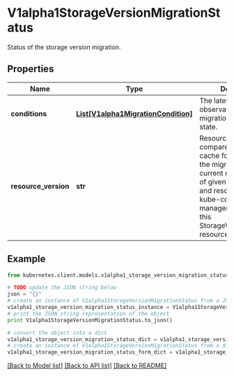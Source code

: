 # V1alpha1StorageVersionMigrationStatus

Status of the storage version migration.

## Properties

Name | Type | Description | Notes
------------ | ------------- | ------------- | -------------
**conditions** | [**List[V1alpha1MigrationCondition]**](V1alpha1MigrationCondition.md) | The latest available observations of the migration&#39;s current state. | [optional] 
**resource_version** | **str** | ResourceVersion to compare with the GC cache for performing the migration. This is the current resource version of given group, version and resource when kube-controller-manager first observes this StorageVersionMigration resource. | [optional] 

## Example

```python
from kubernetes.client.models.v1alpha1_storage_version_migration_status import V1alpha1StorageVersionMigrationStatus

# TODO update the JSON string below
json = "{}"
# create an instance of V1alpha1StorageVersionMigrationStatus from a JSON string
v1alpha1_storage_version_migration_status_instance = V1alpha1StorageVersionMigrationStatus.from_json(json)
# print the JSON string representation of the object
print V1alpha1StorageVersionMigrationStatus.to_json()

# convert the object into a dict
v1alpha1_storage_version_migration_status_dict = v1alpha1_storage_version_migration_status_instance.to_dict()
# create an instance of V1alpha1StorageVersionMigrationStatus from a dict
v1alpha1_storage_version_migration_status_form_dict = v1alpha1_storage_version_migration_status.from_dict(v1alpha1_storage_version_migration_status_dict)
```
[[Back to Model list]](../README.md#documentation-for-models) [[Back to API list]](../README.md#documentation-for-api-endpoints) [[Back to README]](../README.md)


